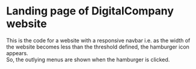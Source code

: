 # Landing page of DigitalCompany website  
This is the code for a website with a responsive navbar i.e. as the width of the website becomes less than the threshold defined, the hamburger icon appears.  
So, the outlying menus are shown when the hamburger is clicked.
